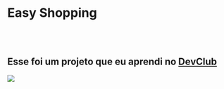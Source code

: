 <h1>Easy Shopping</h1>
<br>
<br>
<h2>Esse foi um projeto que eu aprendi no <a href="https://rodolfomorii.com.br/devclub">DevClub</a></h2>

<img src="https://github.com/DaniSales01/projeto-responsivo-1/blob/main/assets/ES-PC.png?raw=true" />
